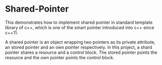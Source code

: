 # Shared-Pointer
This demonstrates how to implement shared pointer in standard template library of c++, which is one of the smart pointer introduced into c++ since c++11. 

A shared pointer is an object wrapping two pointers as its private attribute, an stored pointer and an own pointer respectively. In this project, a shard pointer shares a resource and a control block. The stored pointer points the resource and the own pointer points the control block. 

